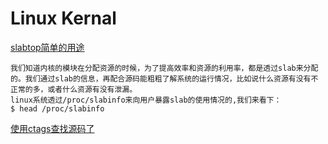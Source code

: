 # Linux Kernal

[slabtop简单的用途](http://blog.yufeng.info/archives/1960)

	我们知道内核的模块在分配资源的时候，为了提高效率和资源的利用率，都是透过slab来分配的。我们通过slab的信息，再配合源码能粗粗了解系统的运行情况，比如说什么资源有没有不正常的多，或者什么资源有没有泄漏。
	linux系统透过/proc/slabinfo来向用户暴露slab的使用情况的,我们来看下：
	$ head /proc/slabinfo



[使用ctags查找源码了](http://www.sxt.cn/u/2388/blog/3341)